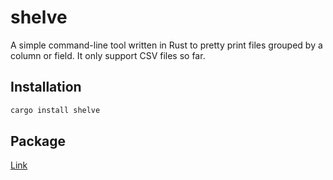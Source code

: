 # shelve

A simple command-line tool written in Rust to pretty print files grouped by a column or field. It only support CSV files so far.

## Installation

```bash
cargo install shelve
```

## Package

[Link](https://crates.io/crates/shelve)
